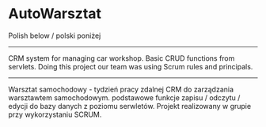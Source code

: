 # AutoWarsztat
Polish below / polski poniżej
________________________
CRM system for managing car workshop. Basic CRUD functions from servlets.
Doing this project our team was using Scrum rules and principals.
_________________________
Warsztat samochodowy - tydzień pracy zdalnej
CRM do zarządzania warsztawtem samochodowym. podstawowe funkcje zapisu / odczytu / edycji do bazy danych z poziomu serwletów.
Projekt realizowany w grupie przy wykorzystaniu SCRUM.


